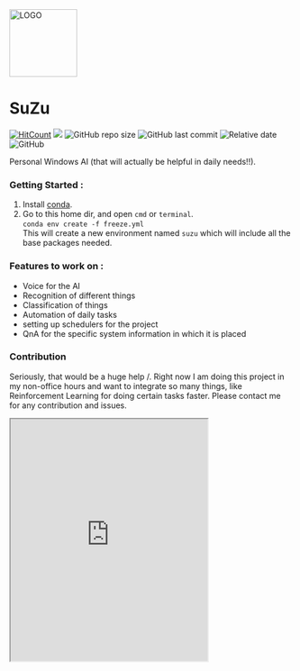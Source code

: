 <img src="https://i.imgur.com/i43Ulut.png" alt="LOGO" width="120" height="120">

# SuZu
[![HitCount](http://hits.dwyl.io/ASH1998/SuZu.svg)](https://ash1998.github.io/SuZu/) ![](https://img.shields.io/badge/version-0.1-blueviolet) ![GitHub repo size](https://img.shields.io/github/repo-size/ASH1998/SuZu?color=orangered) ![GitHub last commit](https://img.shields.io/github/last-commit/ASH1998/SuZu) ![Relative date](https://img.shields.io/date/1569772053?label=Project%20Start%20Date) ![GitHub](https://img.shields.io/github/license/ASH1998/SuZu?color=blue&style=social)

Personal Windows AI (that will actually be helpful in daily needs!!).

### Getting Started : 
1. Install [conda](https://conda.io/projects/conda/en/latest/user-guide/install/index.html?highlight=conda#regular-installation).
2. Go to this home dir, and open `cmd` or `terminal`.   
`conda env create -f freeze.yml`   
This will create a new environment named `suzu` which will include all the base packages needed.

### Features to work on : 

- Voice for the AI
- Recognition of different things
- Classification of things
- Automation of daily tasks
- setting up schedulers for the project
- QnA for the specific system information in which it is placed



### Contribution
Seriously, that would be a huge help \/.
Right now I am doing this project in my non-office hours and want to integrate so many things, like Reinforcement Learning for doing 
certain tasks faster.
Please contact me for any contribution and issues.


<iframe width="350" height="430" allow="microphone;" src="https://console.dialogflow.com/api-client/demo/embedded/82dd2778-d803-4a97-9f83-3f15da59e281"></iframe>
